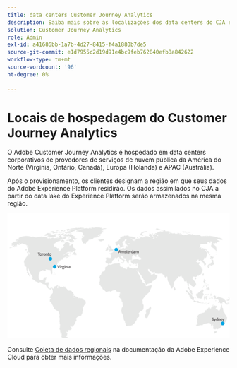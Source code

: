```yaml
---
title: data centers Customer Journey Analytics
description: Saiba mais sobre as localizações dos data centers do CJA em todo o mundo.
solution: Customer Journey Analytics
role: Admin
exl-id: a41686bb-1a7b-4d27-8415-f4a1880b7de5
source-git-commit: e1d7955c2d19d91e4bc9feb762840efb8a842622
workflow-type: tm+mt
source-wordcount: '96'
ht-degree: 0%

---
```


# Locais de hospedagem do Customer Journey Analytics

O Adobe Customer Journey Analytics é hospedado em data centers corporativos de provedores de serviços de nuvem pública da América do Norte (Virgínia, Ontário, Canadá), Europa (Holanda) e APAC (Austrália).

Após o provisionamento, os clientes designam a região em que seus dados do Adobe Experience Platform residirão. Os dados assimilados no CJA a partir do data lake do Experience Platform serão armazenados na mesma região.

![Data centers do CJA](assets/data-centers.png)

Consulte [Coleta de dados regionais](https://experienceleague.adobe.com/en/docs/core-services/interface/data-collection/rdc) na documentação da Adobe Experience Cloud para obter mais informações.
